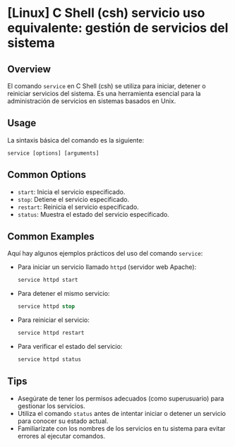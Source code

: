 # [Linux] C Shell (csh) servicio uso equivalente: gestión de servicios del sistema

## Overview
El comando `service` en C Shell (csh) se utiliza para iniciar, detener o reiniciar servicios del sistema. Es una herramienta esencial para la administración de servicios en sistemas basados en Unix.

## Usage
La sintaxis básica del comando es la siguiente:

```
service [options] [arguments]
```

## Common Options
- `start`: Inicia el servicio especificado.
- `stop`: Detiene el servicio especificado.
- `restart`: Reinicia el servicio especificado.
- `status`: Muestra el estado del servicio especificado.

## Common Examples
Aquí hay algunos ejemplos prácticos del uso del comando `service`:

- Para iniciar un servicio llamado `httpd` (servidor web Apache):
  ```csh
  service httpd start
  ```

- Para detener el mismo servicio:
  ```csh
  service httpd stop
  ```

- Para reiniciar el servicio:
  ```csh
  service httpd restart
  ```

- Para verificar el estado del servicio:
  ```csh
  service httpd status
  ```

## Tips
- Asegúrate de tener los permisos adecuados (como superusuario) para gestionar los servicios.
- Utiliza el comando `status` antes de intentar iniciar o detener un servicio para conocer su estado actual.
- Familiarízate con los nombres de los servicios en tu sistema para evitar errores al ejecutar comandos.